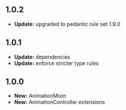 ## 1.0.2

- **Update:** upgraded to pedantic rule set 1.9.0

## 1.0.1

- **Update:** dependencies
- **Update:** enforce stricter type rules

## 1.0.0

- **New:** AnimationMixin
- **New:** AnimationController extensions
